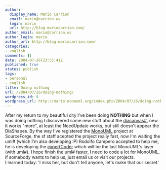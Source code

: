 ```yaml
---
author:
  display_name: Mario Carrion
  email: mario@carrion.ws
  login: mario
  url: http://blog.mariocarrion.com/
author_email: mario@carrion.ws
author_login: mario
author_url: http://blog.mariocarrion.com/
categories:
- english
comments: []
date: 2004-07-26T23:55:41Z
published: true
status: publish
tags:
- personal
- english
title: Doing nothing
url: /2004/07/26/doing-nothing/
wordpress_id: 9
wordpress_url: http://mario.monouml.org/index.php/2004/07/26/doing-nothing/
---
```


<div style="clear:both;"></div>
<p>After my return to my beautiful city I've been doing <span style="font-weight: bold;">NOTHING</span> but when I was doing nothing I discovered some new stuff about the <a href="http://diacanvas.sourceforge.net/csharp.php">diacanvas#</a>, new it works "more", at least the NeedUpdate works, but still doesn't appear the DiaShapes. By the way I've registered the <a href="http://sourceforge.net/projects/monouml/">MonoUML</a> project at SourceForge, the sf staff acepted the project really fast, now I'm waiting the uml# (which I'm also developing :P) Rodolfo Campero accepted to help me, he is developing the <a href="http://sourceforge.net/projects/expertcoder/">expertCoder</a> which will be the last MonoUML's layer (with uml#), I hope finish the uml# faster, I need to code a lot for MonoUML, if somebody wants to help us, just email us or visit our projects.<br />
I learned today: 'I miss her, but don't tell anyone, let's make that our secret.'
<div style="clear:both; padding-bottom: 0.25em;"></div>
